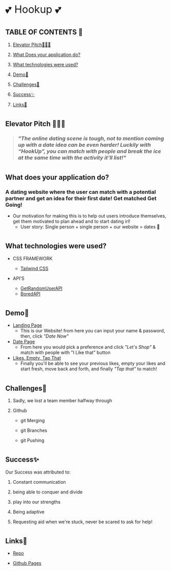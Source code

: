 <font size="6">💕  Hookup 💕</font>

#

## TABLE OF CONTENTS 📖

1. [Elevator Pitch👨‍💼💼](#Elevator-Pitch👨‍💼💼)

2. [What Does your application do?](#What-does-your-application-do?)

3. [What technologies were used?](#What-technologies-were-used?)

4. [Demo🚀](#Demo🚀)

5. [Challenges💪](#Challenges💪)

6. [Success✨](#Success✨)

7. [Links📇](#Links📇)

# 

## Elevator Pitch 👨‍💼💼


> ### *"The online dating scene is tough, not to mention coming up with a date idea can be even harder!  Luckily with “HookUp”, you can match with people and break the ice at the same time with the activity it’ll list!"*


#

## What does your application do?

### A dating website where the user can match with a potential partner and get an idea for their first date! Get matched Get Going!

- Our motivation for making this is to help out users introduce themselves, get them motivated to plan ahead and to start dating irl!
    - User story: Single person + single person  + our website = dates 💑

#

## What technologies were used?

- CSS FRAMEWORK

    - [Tailwind CSS](https://tailwindcss.com/)

- API'S

    - [GetRandomUserAPI](https://randomuser.me/)
    - [BoredAPI](https://www.boredapi.com/)

#

## Demo🚀
- [Landing Page](./assets/img/Hookup%20screenshot%201.png)
    - This is our Website! from here you can input your name & password, then, click *"Date Now"*
- [Date Page](./assets/img/HookUp%20screenshot%202.jpg)
    - From here you would pick a preference and click *"Let's Shop"* & match with people with "I Like that" button
- [Likes, Empty, Tap That](./assets/img/HookUp%20screenshot%203.jpg)
    - Finally you'll be able to see your previous likes, empty your likes and start fresh, move back and forth, and finally *"Tap that"* to match!
#

## Challenges💪

1. Sadly, we lost a team member halfway through

2. Github

    - git Merging

    - git Branches

    - git Pushing


#

## Success✨
Our Success was attributed to:

1. Constant communication

2. being able to conquer and divide

3. play into our strengths

4. Being adaptive

5. Requesting aid when we're stuck, never be scared to ask for help!

#

## Links📇

- [Repo](https://github.com/phaberle/Hookup)

- [Github Pages](https://phaberle.github.io/Hookup/)


#